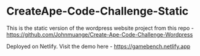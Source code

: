 # CreateApe-Code-Challenge-Static

This is the static version of the wordpress website project from this repo - https://github.com/Johnmuange/Create-Ape-Code-Challenge-Wordpress

Deployed on Netlify.
Visit the demo here - https://gamebench.netlify.app
